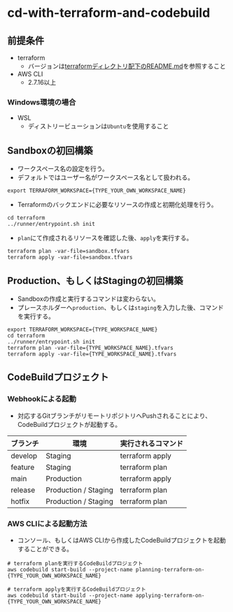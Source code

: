 # cd-with-terraform-and-codebuild

## 前提条件

- terraform
    - バージョンは[terraformディレクトリ配下のREADME.md](./terraform/README.md)を参照すること
- AWS CLI
    - 2.7.16以上

### Windows環境の場合

- WSL
    - ディストリービューションは`Ubuntu`を使用すること

## Sandboxの初回構築

- ワークスペース名の設定を行う。
- デフォルトではユーザー名がワークスペース名として扱われる。

```shell
export TERRAFORM_WORKSPACE={TYPE_YOUR_OWN_WORKSPACE_NAME}
```

- Terraformのバックエンドに必要なリソースの作成と初期化処理を行う。

```shell
cd terraform
../runner/entrypoint.sh init
```

- `plan`にて作成されるリソースを確認した後、`apply`を実行する。

```shell
terraform plan -var-file=sandbox.tfvars
terraform apply -var-file=sandbox.tfvars
```

## Production、もしくはStagingの初回構築

- Sandboxの作成と実行するコマンドは変わらない。
- プレースホルダーへ`production`、もしくは`staging`を入力した後、コマンドを実行する。

```shell
export TERRAFORM_WORKSPACE={TYPE_WORKSPACE_NAME}
cd terraform
../runner/entrypoint.sh init
terraform plan -var-file={TYPE_WORKSPACE_NAME}.tfvars
terraform apply -var-file={TYPE_WORKSPACE_NAME}.tfvars
```

## CodeBuildプロジェクト

### Webhookによる起動

- 対応するGitブランチがリモートリポジトリへPushされることにより、CodeBuildプロジェクトが起動する。

| ブランチ    | 環境                   | 実行されるコマンド       |
|---------|----------------------|-----------------|
| develop | Staging              | terraform apply |
| feature | Staging              | terraform plan  |
| main    | Production           | terraform apply |
| release | Production / Staging | terraform plan  |
| hotfix  | Production / Staging | terraform plan  |

### AWS CLIによる起動方法

- コンソール、もしくはAWS CLIから作成したCodeBuildプロジェクトを起動することができる。

```shell
# terraform planを実行するCodeBuildプロジェクト
aws codebuild start-build --project-name planning-terraform-on-{TYPE_YOUR_OWN_WORKSPACE_NAME}

# terraform applyを実行するCodeBuildプロジェクト
aws codebuild start-build --project-name applying-terraform-on-{TYPE_YOUR_OWN_WORKSPACE_NAME}
```

